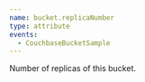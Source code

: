 ```yaml
---
name: bucket.replicaNumber
type: attribute
events:
  - CouchbaseBucketSample
---
```


Number of replicas of this bucket.